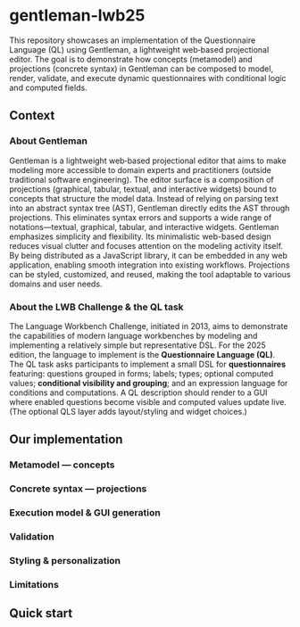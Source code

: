 # gentleman-lwb25

This repository showcases an implementation of the Questionnaire Language (QL) using Gentleman, a lightweight web‑based projectional editor. 
The goal is to demonstrate how concepts (metamodel) and projections (concrete syntax) in Gentleman can be composed to model, render, validate, and execute dynamic questionnaires with conditional logic and computed fields.

## Context

### About Gentleman

Gentleman is a lightweight web‑based projectional editor that aims to make modeling more accessible to domain experts and practitioners (outside traditional software engineering). The editor surface is a composition of projections (graphical, tabular, textual, and interactive widgets) bound to concepts that structure the model data. Instead of relying on parsing text into an abstract syntax tree (AST), Gentleman directly edits the AST through projections. This eliminates syntax errors and supports a wide range of notations—textual, graphical, tabular, and interactive widgets.
Gentleman emphasizes simplicity and flexibility. Its minimalistic web-based design reduces visual clutter and focuses attention on the modeling activity itself. By being distributed as a JavaScript library, it can be embedded in any web application, enabling smooth integration into existing workflows. Projections can be styled, customized, and reused, making the tool adaptable to various domains and user needs.

### About the LWB Challenge & the QL task

The Language Workbench Challenge, initiated in 2013, aims to demonstrate the capabilities of modern language workbenches by modeling and implementing a relatively simple but representative DSL. For the 2025 edition, the language to implement is the **Questionnaire Language (QL)**.
The QL task asks participants to implement a small DSL for **questionnaires** featuring: questions grouped in forms; labels; types; optional computed values; **conditional visibility and grouping**; and an expression language for conditions and computations. A QL description should render to a GUI where enabled questions become visible and computed values update live. (The optional QLS layer adds layout/styling and widget choices.)

## Our implementation

### Metamodel — concepts

### Concrete syntax — projections

### Execution model & GUI generation

### Validation

### Styling & personalization

### Limitations


## Quick start

<!-- **Requirements:** Node.js ≥ 20; pnpm or npm. -->
